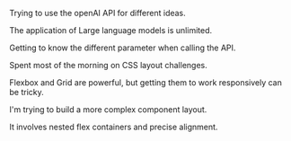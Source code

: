 Trying to use the openAI API for different ideas.

The application of Large language models is unlimited.

Getting to know the different parameter when calling the API.

Spent most of the morning on CSS layout challenges.

Flexbox and Grid are powerful, but getting them to work responsively can be tricky.

I'm trying to build a more complex component layout.

It involves nested flex containers and precise alignment.